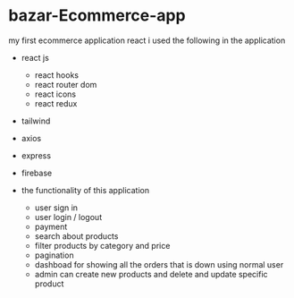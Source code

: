 # bazar-Ecommerce-app
my first ecommerce application react i used the following in the application 
   - react js
       - react hooks 
       - react router dom 
       - react icons 
       - react redux 
   - tailwind 
   - axios 
   - express
   - firebase
   
 - the functionality of this application 
    - user sign in 
    - user login / logout 
    - payment
    - search about products 
    - filter products by category and price
    - pagination 
    - dashboad for showing all the orders that is down using normal user 
    - admin can create new products and delete and update  specific product 

